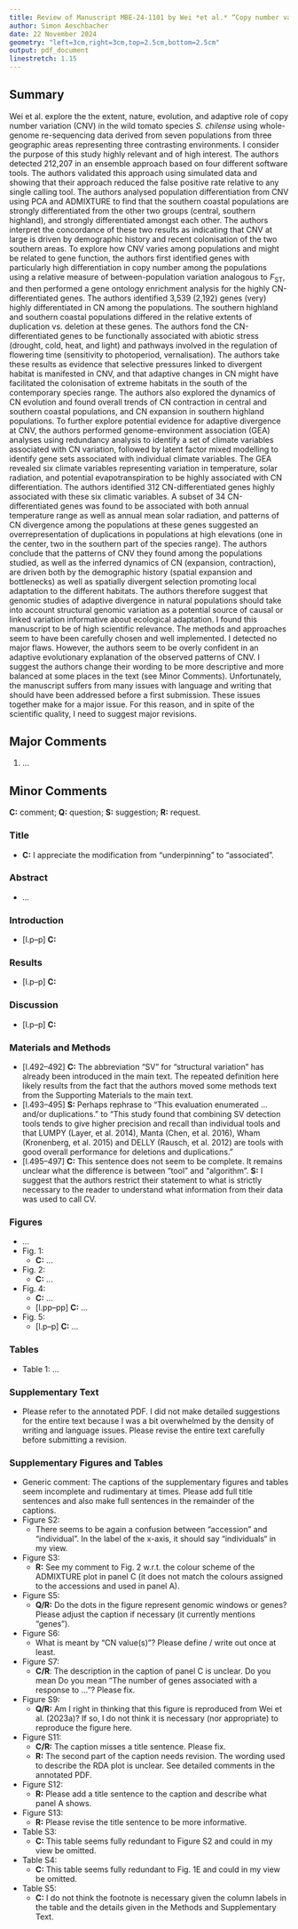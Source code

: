 ```yaml
---
title: Review of Manuscript MBE-24-1101 by Wei *et al.* “Copy number variations shape genomic structural diversity assiciated with ecological adaptation in the wild tomato *Solanum chilense*”
author: Simon Aeschbacher
date: 22 November 2024
geometry: "left=3cm,right=3cm,top=2.5cm,bottom=2.5cm"
output: pdf_document
linestretch: 1.15
---
```


## Summary
Wei et al. explore the the extent, nature, evolution, and adaptive role of copy number variation (CNV) in the wild tomato species *S. chilense* using whole-genome re-sequencing data derived from seven populations from three geographic areas representing three contrasting environments. I consider the purpose of this study highly relevant and of high interest.
The authors detected 212,207 in an ensemble approach based on four different software tools. The authors validated this approach using simulated data and showing that their approach reduced the false positive rate relative to any single calling tool. The authors analysed population differentiation from CNV using PCA and ADMIXTURE to find that the southern coastal populations are strongly differentiated from the other two groups (central, southern highland), and strongly differentiated amongst each other. The authors interpret the concordance of these two results as indicating that CNV at large is driven by demographic history and recent colonisation of the two southern areas.
To explore how CNV varies among populations and might be related to gene function, the authors first identified genes with particularly high differentiation in copy number among the populations using a relative measure of between-population variation analogous to $F_{\mathrm{ST}}$, and then performed a gene ontology enrichment analysis for the highly CN-differentiated genes. The authors identified 3,539 (2,192) genes (very) highly differentiated in CN among the populations. The southern highland and southern coastal populations differed in the relative extents of duplication vs. deletion at these genes. The authors fond the CN-differentiated genes to be functionally associated with abiotic stress (drought, cold, heat, and light) and pathways involved in the regulation of flowering time (sensitivity to photoperiod, vernalisation). The authors take these results as evidence that selective pressures linked to divergent habitat is manifested in CNV, and that adaptive changes in CN might have facilitated the colonisation of extreme habitats in the south of the contemporary species range. The authors also explored the dynamics of CN evolution and found overall trends of CN contraction in central and southern coastal populations, and CN expansion in southern highland populations.
To further explore potential evidence for adaptive divergence at CNV, the authors performed genome-environment association (GEA) analyses using redundancy analysis to identify a set of climate variables associated with CN variation, followed by latent factor mixed modelling to identify gene sets associated with individual climate variables. The GEA revealed six climate variables representing variation in temperature, solar radiation, and potential evapotranspiration to be highly associated with CN differentiation. The authors identified 312 CN-differentiated genes highly associated with these six climatic variables. A subset of 34 CN-differentiated genes was found to be associated with both annual temperature range as well as annual mean solar radiation, and patterns of CN divergence among the populations at these genes suggested an overrepresentation of duplications in populations at high elevations (one in the center, two in the southern part of the species range).
The authors conclude that the patterns of CNV they found among the populations studied, as well as the inferred dynamics of CN (expansion, contraction), are driven both by the demographic history (spatial expansion and bottlenecks) as well as spatially divergent selection promoting local adaptation to the different habitats. The authors therefore suggest that genomic studies of adaptive divergence in natural populations should take into account structural genomic variation as a potential source of causal or linked variation informative about ecological adaptation.
I found this manuscript to be of high scientific relevance. The methods and approaches seem to have been carefully chosen and well implemented. I detected no major flaws. However, the authors seem to be overly confident in an adaptive evolutionary explanation of the observed patterns of CNV. I suggest the authors change their wording to be more descriptive and more balanced at some places in the text (see Minor Comments). Unfortunately, the manuscript suffers from many issues with language and writing that should have been addressed before a first submission. These issues together make for a major issue. For this reason, and in spite of the scientific quality, I need to suggest major revisions.

## Major Comments
1. ...

## Minor Comments
**C:** comment; **Q:** question; **S:** suggestion; **R:** request.

### Title
- **C:** I appreciate the modification from “underpinning” to “associated”.

### Abstract
- ...

### Introduction
- [l.p–p] **C:** 

### Results
- [l.p–p] **C:**

### Discussion
- [l.p–p] **C:**

### Materials and Methods
- [l.492–492] **C:** The abbreviation “SV” for “structural variation” has already been introduced in the main text. The repeated definition here likely results from the fact that the authors moved some methods text from the Supporting Materials to the main text.
- [l.493–495] **S:** Perhaps rephrase to “This evaluation enumerated ... and/or duplications.” to “This study found that combining SV detection tools tends to give higher precision and recall than individual tools and that LUMPY (Layer, et al. 2014), Manta (Chen, et al. 2016), Wham (Kronenberg, et al. 2015) and DELLY (Rausch, et al. 2012) are tools with good overall performance for deletions and duplications.”
- [l.495–497] **C:** This sentence does not seem to be complete. It remains unclear what the difference is between “tool” and “algorithm”. **S:** I suggest that the authors restrict their statement to what is strictly necessary to the reader to understand what information from their data was used to call CV.

### Figures
- ...
- Fig. 1:
    - **C:** ...
- Fig. 2:
    - **C:** ...
- Fig. 4:
    - **C:** ...
    - [l.pp–pp] **C:** ...
- Fig. 5:
    - [l.p–p] **C:** ...

### Tables
- Table 1: ...

### Supplementary Text
- Please refer to the annotated PDF. I did not make detailed suggestions for the entire text because I was a bit overwhelmed by the density of writing and language issues. Please revise the entire text carefully before submitting a revision.

### Supplementary Figures and Tables
- Generic comment: The captions of the supplementary figures and tables seem incomplete and rudimentary at times. Please add full title sentences and also make full sentences in the remainder of the captions.
- Figure S2:
    - There seems to be again a confusion between “accession” and “individual”. In the label of the x-axis, it should say “individuals“ in my view.
- Figure S3:
    - **R:** See my comment to Fig. 2 w.r.t. the colour scheme of the ADMIXTURE plot in panel C (it does not match the colours assigned to the accessions and used in panel A).
- Figure S5:
    - **Q/R:** Do the dots in the figure represent genomic windows or genes? Please adjust the caption if necessary (it currently mentions “genes”).
- Figure S6:
    - What is meant by “CN value(s)”? Please define / write out once at least.
- Figure S7:
    - **C/R**: The description in the caption of panel C is unclear. Do you mean Do you mean “The number of genes associated with a response to ...”? Please fix.
- Figure S9:
    - **Q/R:** Am I right in thinking that this figure is reproduced from Wei et al. (2023a)? If so, I do not think it is necessary (nor appropriate) to reproduce the figure here.
- Figure S11:
    - **C/R:** The caption misses a title sentence. Please fix.
    - **R:** The second part of the caption needs revision. The wording used to describe the RDA plot is unclear. See detailed comments in the annotated PDF.
- Figure S12:
    - **R:** Please add a title sentence to the caption and describe what panel A shows.
- Figure S13:
    - **R:** Please revise the title sentence to be more informative.
- Table S3:
    - **C:** This table seems fully redundant to Figure S2 and could in my view be omitted.
- Table S4:
    - **C:** This table seems fully redundant to Fig. 1E and could in my view be omitted.
- Table S5:
    - **C:** I do not think the footnote is necessary given the column labels in the table and the details given in the Methods and Supplementary Text.